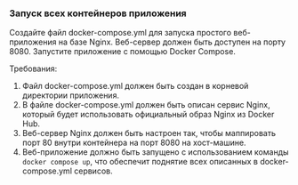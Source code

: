 
### Запуск всех контейнеров приложения

Создайте файл docker-compose.yml для запуска простого веб-приложения на базе Nginx. Веб-сервер должен быть доступен на порту 8080. Запустите приложение с помощью Docker Compose.

Требования:
1. Файл docker-compose.yml должен быть создан в корневой директории приложения. 
2. В файле docker-compose.yml должен быть описан сервис Nginx, который будет использовать официальный образ Nginx из Docker Hub. 
3. Веб-сервер Nginx должен быть настроен так, чтобы маппировать порт 80 внутри контейнера на порт 8080 на хост-машине. 
4. Веб-приложение должно быть запущено с использованием команды `docker compose up`, что обеспечит поднятие всех описанных в docker-compose.yml сервисов.